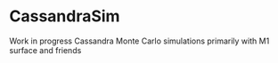 # CassandraSim
Work in progress Cassandra Monte Carlo simulations primarily with M1 surface and friends

